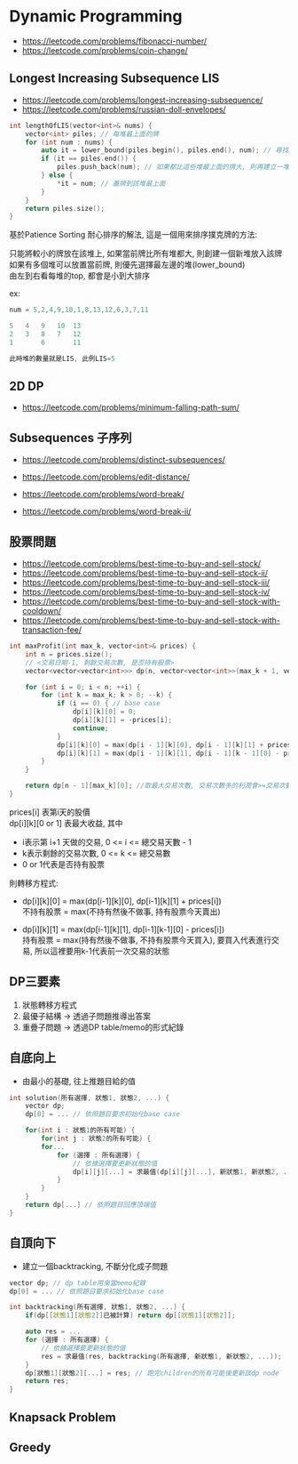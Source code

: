 # Dynamic Programming
- https://leetcode.com/problems/fibonacci-number/
- https://leetcode.com/problems/coin-change/

## Longest Increasing Subsequence LIS
- https://leetcode.com/problems/longest-increasing-subsequence/
- https://leetcode.com/problems/russian-doll-envelopes/

```cpp
int lengthOfLIS(vector<int>& nums) {
    vector<int> piles; // 每堆最上面的牌
    for (int num : nums) {
        auto it = lower_bound(piles.begin(), piles.end(), num); // 尋找piles中的左側邊界(第一個比num大的)
        if (it == piles.end()) {
            piles.push_back(num); // 如果都比這些堆最上面的牌大, 則再建立一堆
        } else {
            *it = num; // 蓋牌到該堆最上面
        }
    }
    return piles.size();
}
```
基於Patience Sorting 耐心排序的解法, 這是一個用來排序撲克牌的方法:

只能將較小的牌放在該堆上, 如果當前牌比所有堆都大, 則創建一個新堆放入該牌  
如果有多個堆可以放置當前牌, 則優先選擇最左邊的堆(lower_bound)  
由左到右看每堆的top, 都會是小到大排序  


ex:  
```cpp
num = 5,2,4,9,10,1,8,13,12,6,3,7,11

5   4   9   10  13
2   3   8   7   12
1       6       11

此時堆的數量就是LIS, 此例LIS=5
```

## 2D DP
- https://leetcode.com/problems/minimum-falling-path-sum/

## Subsequences 子序列
- https://leetcode.com/problems/distinct-subsequences/
- https://leetcode.com/problems/edit-distance/

- https://leetcode.com/problems/word-break/
- https://leetcode.com/problems/word-break-ii/

## 股票問題
- https://leetcode.com/problems/best-time-to-buy-and-sell-stock/
- https://leetcode.com/problems/best-time-to-buy-and-sell-stock-ii/
- https://leetcode.com/problems/best-time-to-buy-and-sell-stock-iii/
- https://leetcode.com/problems/best-time-to-buy-and-sell-stock-iv/
- https://leetcode.com/problems/best-time-to-buy-and-sell-stock-with-cooldown/
- https://leetcode.com/problems/best-time-to-buy-and-sell-stock-with-transaction-fee/

```cpp
int maxProfit(int max_k, vector<int>& prices) {
    int n = prices.size();
    // <交易日期-1, 剩餘交易次數, 是否持有股票>
    vector<vector<vector<int>>> dp(n, vector<vector<int>>(max_k + 1, vector<int>(2)));

    for (int i = 0; i < n; ++i) {
        for (int k = max_k; k > 0; --k) {
            if (i == 0) { // base case
                dp[i][k][0] = 0;
                dp[i][k][1] = -prices[i];
                continue;
            }
            dp[i][k][0] = max(dp[i - 1][k][0], dp[i - 1][k][1] + prices[i]);
            dp[i][k][1] = max(dp[i - 1][k][1], dp[i - 1][k - 1][0] - prices[i]);
        }
    }

    return dp[n - 1][max_k][0]; //取最大交易次數, 交易次數多的利潤會>=交易次數較少的
}
```
prices[i] 表第i天的股價  
dp[i][k][0 or 1] 表最大收益, 其中  
- i表示第 i+1 天做的交易, 0 <= i <= 總交易天數 - 1
- k表示剩餘的交易次數,  0 <= k <= 總交易數
- 0 or 1代表是否持有股票

則轉移方程式:  
-   dp[i][k][0] = max(dp[i-1][k][0], dp[i-1][k][1] + prices[i])  
    不持有股票 = max(不持有然後不做事, 持有股票今天賣出)

-   dp[i][k][1] = max(dp[i-1][k][1], dp[i-1][k-1][0] - prices[i])  
    持有股票 = max(持有然後不做事, 不持有股票今天買入), 要買入代表進行交易, 所以這裡要用k-1代表前一次交易的狀態


## DP三要素
1. 狀態轉移方程式
2. 最優子結構 -> 透過子問題推導出答案
3. 重疊子問題 -> 透過DP table/memo的形式紀錄


## 自底向上
- 由最小的基礎, 往上推題目給的值

```cpp
int solution(所有選擇, 狀態1, 狀態2, ...) {
    vector dp;
    dp[0] = ... // 依照題目要求初始化base case

    for(int i : 狀態1的所有可能) {
        for(int j : 狀態2的所有可能) {
        for... 
            for (選擇 : 所有選擇) {
                // 依據選擇要更新狀態的值
                dp[i][j][...] = 求最值(dp[i][j][...], 新狀態1, 新狀態2, ...);
            }
        }
    }
    return dp[...] // 依照題目回應頂端值
}
```

## 自頂向下
- 建立一個backtracking, 不斷分化成子問題

```cpp
vector dp; // dp table用來當memo紀錄
dp[0] = ... // 依照題目要求初始化base case

int backtracking(所有選擇, 狀態1, 狀態2, ...) {
    if(dp[[狀態1][狀態2]]已被計算) return dp[[狀態1][狀態2]];

    auto res = ...
    for (選擇 : 所有選擇) {
        // 依據選擇要更新狀態的值
        res = 求最值(res, backtracking(所有選擇, 新狀態1, 新狀態2, ...));
    }
    dp[狀態1][狀態2][...] = res; // 跑完children的所有可能後更新該dp node
    return res;
}
```

## Knapsack Problem
## Greedy